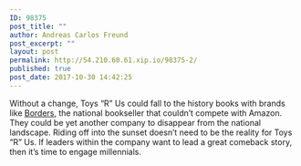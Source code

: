 ```yaml
---
ID: 98375
post_title: ""
author: Andreas Carlos Freund
post_excerpt: ""
layout: post
permalink: http://54.210.60.61.xip.io/98375-2/
published: true
post_date: 2017-10-30 14:42:25
---
```

Without a change, Toys “R” Us could fall to the history books with brands like <a href="https://www.forbes.com/sites/deborahsweeney/2011/07/26/borders-a-retrospective/#bea0e9363210" target="_self">Borders</a>, the national bookseller that couldn’t compete with Amazon. They could be yet another company to disappear from the national landscape. Riding off into the sunset doesn’t need to be the reality for Toys “R” Us. If leaders within the company want to lead a great comeback story, then it’s time to engage millennials.